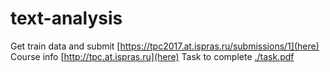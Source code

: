 # text-analysis

Get train data and submit [https://tpc2017.at.ispras.ru/submissions/1](here)
Course info [http://tpc.at.ispras.ru](here)
Task to complete [./task.pdf](here)
